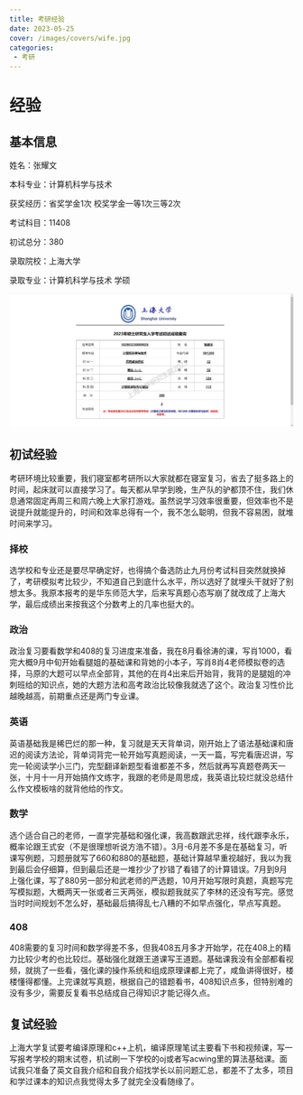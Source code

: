 ```yaml
---
title: 考研经验
date: 2023-05-25
cover: /images/covers/wife.jpg
categories:
 - 考研
---
```


# 经验

## 基本信息

姓名：张耀文

本科专业：计算机科学与技术

获奖经历：省奖学金1次 校奖学金一等1次三等2次

考试科目：11408

初试总分：380

录取院校：上海大学

录取专业：计算机科学与技术 学硕

![成绩单](./images/cjd.png)

## 初试经验

考研环境比较重要，我们寝室都考研所以大家就都在寝室复习，省去了挺多路上的时间，起床就可以直接学习了。每天都从早学到晚，生产队的驴都顶不住，我们休息通常固定再周三和周六晚上大家打游戏。虽然说学习效率很重要，但效率也不是说提升就能提升的，时间和效率总得有一个，我不怎么聪明，但我不容易困，就堆时间来学习。

### 择校

选学校和专业还是要尽早确定好，也得搞个备选防止九月份考试科目突然就换掉了，考研模拟考比较少，不知道自己到底什么水平，所以选好了就埋头干就好了别想太多。我原本报考的是华东师范大学，后来写真题心态写崩了就改成了上海大学，最后成绩出来按我这个分数考上的几率也挺大的。

### 政治

政治复习要看数学和408的复习进度来准备，我在8月看徐涛的课，写肖1000，看完大概9月中旬开始看腿姐的基础课和背她的小本子，写肖8肖4老师模拟卷的选择，马原的大题可以早点全部背，其他的在肖4出来后开始背，我背的是腿姐的冲刺班给的知识点，她的大题方法和高考政治比较像我就选了这个。政治复习性价比越晚越高，前期重点还是两门专业课。

### 英语

英语基础我是稀巴烂的那一种，复习就是天天背单词，刚开始上了语法基础课和唐迟的阅读方法论，背单词背完一轮开始写真题阅读，一天一篇，写完看唐迟讲，写完一轮阅读学小三门，完型翻译新题型看谁都差不多，然后就再写真题卷两天一张，十月十一月开始搞作文练字，我跟的老师是周思成，我英语比较烂就没总结什么作文模板啥的就背他给的作文。

### 数学

选个适合自己的老师，一直学完基础和强化课，我高数跟武忠祥，线代跟李永乐，概率论跟王式安（不是很理想听说方浩不错）。3月-6月差不多是在基础复习，听课写例题，习题册就写了660和880的基础题，基础计算越早重视越好，我以为我到最后会仔细算，但到最后还是一堆抄少了抄错了看错了的计算错误。7月到9月上强化课，写了880另一部分和武老师的严选题，10月开始写限时真题，真题写完写模拟题，大概两天一张或者三天两张，模拟题我就买了李林的还没有写完。感觉当时时间规划不怎么好，基础最后搞得乱七八糟的不如早点强化，早点写真题。

### 408

408需要的复习时间和数学得差不多，但我408五月多才开始学，花在408上的精力比较少考的也比较烂。基础强化就跟王道课写王道题。基础课我没有全部都看视频，就挑了一些看，强化课的操作系统和组成原理课都上完了，咸鱼讲得很好，楼楼懂得都懂。上完课就写真题，根据自己的错题看书，408知识点多，但特别难的没有多少，需要反复看书总结成自己得知识才能记得久点。

## 复试经验

上海大学复试要考编译原理和c++上机，编译原理笔试主要看下书和视频课，写一写报考学校的期末试卷，机试刷一下学校的oj或者写acwing里的算法基础课。面试我只准备了英文自我介绍和自我介绍找学长以前问题汇总，都差不了太多，项目和学过课本的知识点我觉得太多了就完全没看随缘了。